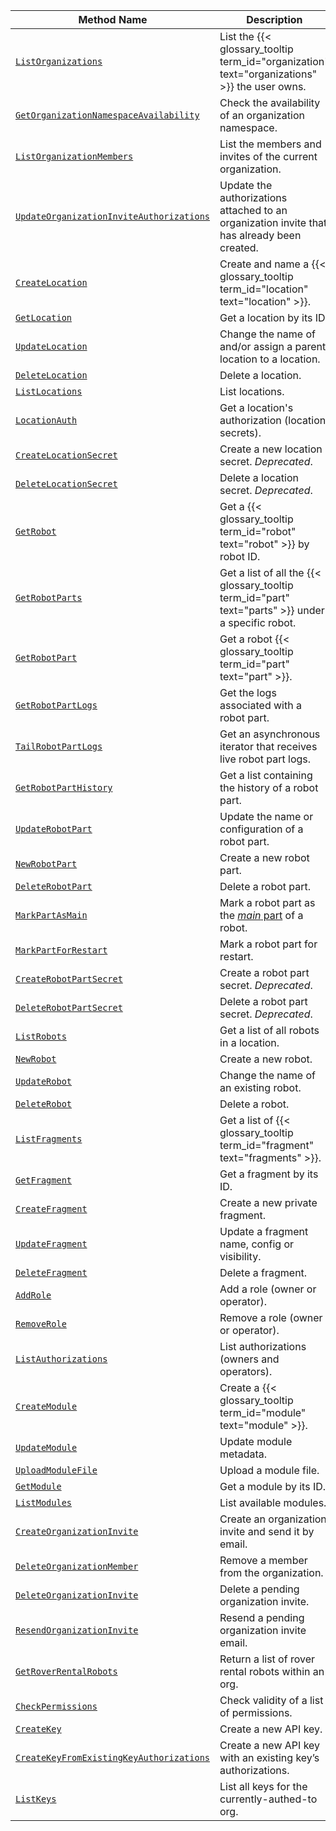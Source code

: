<!-- prettier-ignore -->
Method Name | Description
----------- | -----------
[`ListOrganizations`](/build/program/apis/cloud/#listorganizations) | List the {{< glossary_tooltip term_id="organization" text="organizations" >}} the user owns.
[`GetOrganizationNamespaceAvailability`](/build/program/apis/cloud/#getorganizationnamespaceavailability) | Check the availability of an organization namespace.
[`ListOrganizationMembers`](/build/program/apis/cloud/#listorganizationmembers) | List the members and invites of the current organization.
[`UpdateOrganizationInviteAuthorizations`](/build/program/apis/cloud/#updateorganizationinviteauthorizations) | Update the authorizations attached to an organization invite that has already been created.
[`CreateLocation`](/build/program/apis/cloud/#createlocation) | Create and name a {{< glossary_tooltip term_id="location" text="location" >}}.
[`GetLocation`](/build/program/apis/cloud/#getlocation) | Get a location by its ID.
[`UpdateLocation`](/build/program/apis/cloud/#updatelocation ) | Change the name of and/or assign a parent location to a location.
[`DeleteLocation`](/build/program/apis/cloud/#deletelocation ) | Delete a location.
[`ListLocations`](/build/program/apis/cloud/#listlocations ) | List locations.
[`LocationAuth`](/build/program/apis/cloud/#locationauth ) | Get a location's authorization (location secrets).
[`CreateLocationSecret`](/build/program/apis/cloud/#createlocationsecret ) | Create a new location secret. *Deprecated*.
[`DeleteLocationSecret`](/build/program/apis/cloud/#deletelocationsecret ) | Delete a location secret. *Deprecated*.
[`GetRobot`](/build/program/apis/cloud/#getrobot ) | Get a {{< glossary_tooltip term_id="robot" text="robot" >}} by robot ID.
[`GetRobotParts`](/build/program/apis/cloud/#getrobotparts ) | Get a list of all the {{< glossary_tooltip term_id="part" text="parts" >}} under a specific robot.
[`GetRobotPart`](/build/program/apis/cloud/#getrobotpart ) | Get a robot {{< glossary_tooltip term_id="part" text="part" >}}.
[`GetRobotPartLogs`](/build/program/apis/cloud/#getrobotpartlogs ) | Get the logs associated with a robot part.
[`TailRobotPartLogs`](/build/program/apis/cloud/#tailrobotpartlogs ) | Get an asynchronous iterator that receives live robot part logs.
[`GetRobotPartHistory`](/build/program/apis/cloud/#getrobotparthistory ) | Get a list containing the history of a robot part.
[`UpdateRobotPart`](/build/program/apis/cloud/#updaterobotpart ) | Update the name or configuration of a robot part.
[`NewRobotPart`](/build/program/apis/cloud/#newrobotpart ) | Create a new robot part.
[`DeleteRobotPart`](/build/program/apis/cloud/#deleterobotpart ) | Delete a robot part.
[`MarkPartAsMain`](/build/program/apis/cloud/#markpartasmain ) | Mark a robot part as the [_main_ part](/build/configure/parts-and-remotes/#robot-parts) of a robot.
[`MarkPartForRestart`](/build/program/apis/cloud/#markpartforrestart ) | Mark a robot part for restart.
[`CreateRobotPartSecret`](/build/program/apis/cloud/#createrobotpartsecret ) | Create a robot part secret. *Deprecated*.
[`DeleteRobotPartSecret`](/build/program/apis/cloud/#deleterobotpartsecret ) | Delete a robot part secret. *Deprecated*.
[`ListRobots`](/build/program/apis/cloud/#listrobots ) | Get a list of all robots in a location.
[`NewRobot`](/build/program/apis/cloud/#newrobot ) | Create a new robot.
[`UpdateRobot`](/build/program/apis/cloud/#updaterobot ) | Change the name of an existing robot.
[`DeleteRobot`](/build/program/apis/cloud/#deleterobot ) | Delete a robot.
[`ListFragments`](/build/program/apis/cloud/#listfragments ) | Get a list of {{< glossary_tooltip term_id="fragment" text="fragments" >}}.
[`GetFragment`](/build/program/apis/cloud/#getfragment ) | Get a fragment by its ID.
[`CreateFragment`](/build/program/apis/cloud/#createfragment ) | Create a new private fragment.
[`UpdateFragment`](/build/program/apis/cloud/#updatefragment ) | Update a fragment name, config or visibility.
[`DeleteFragment`](/build/program/apis/cloud/#deletefragment ) | Delete a fragment.
[`AddRole`](/build/program/apis/cloud/#addrole ) | Add a role (owner or operator).
[`RemoveRole`](/build/program/apis/cloud/#removerole ) | Remove a role (owner or operator).
[`ListAuthorizations`](/build/program/apis/cloud/#listauthorizations ) | List authorizations (owners and operators).
[`CreateModule`](/build/program/apis/cloud/#createmodule ) | Create a {{< glossary_tooltip term_id="module" text="module" >}}.
[`UpdateModule`](/build/program/apis/cloud/#updatemodule ) | Update module metadata.
[`UploadModuleFile`](/build/program/apis/cloud/#uploadmodulefile ) | Upload a module file.
[`GetModule`](/build/program/apis/cloud/#getmodule ) | Get a module by its ID.
[`ListModules`](/build/program/apis/cloud/#listmodules ) | List available modules.
[`CreateOrganizationInvite`](/build/program/apis/cloud/#createorganizationinvite) | Create an organization invite and send it by email.
[`DeleteOrganizationMember`](/build/program/apis/cloud/#deleteorganizationmember) | Remove a member from the organization.
[`DeleteOrganizationInvite`](/build/program/apis/cloud/#deleteorganizationinvite) | Delete a pending organization invite.
[`ResendOrganizationInvite`](/build/program/apis/cloud/#resendorganizationinvite) | Resend a pending organization invite email.
[`GetRoverRentalRobots`](/build/program/apis/cloud/#getroverrentalrobots) | Return a list of rover rental robots within an org.
[`CheckPermissions`](/build/program/apis/cloud/#checkpermissions) | Check validity of a list of permissions.
[`CreateKey`](/build/program/apis/cloud/#createkey) | Create a new API key.
[`CreateKeyFromExistingKeyAuthorizations`](/build/program/apis/cloud/#createkeyfromexistingkeyauthorizations) | Create a new API key with an existing key’s authorizations.
[`ListKeys`](/build/program/apis/cloud/#listkeys) | List all keys for the currently-authed-to org.

